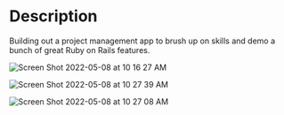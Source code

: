 # Description
Building out a project management app to brush up on skills and demo a bunch of great Ruby on Rails features.

![Screen Shot 2022-05-08 at 10 16 27 AM](https://user-images.githubusercontent.com/72527380/167300586-2fd057b0-0824-44db-9c92-4696a5593769.png)

![Screen Shot 2022-05-08 at 10 27 39 AM](https://user-images.githubusercontent.com/72527380/167301094-834aef8d-3e4b-466b-9ed9-fe4ff76115f0.png)

![Screen Shot 2022-05-08 at 10 27 08 AM](https://user-images.githubusercontent.com/72527380/167301120-aa30ae98-1f1a-4ffb-b34a-c3c56f05fcdc.png)
